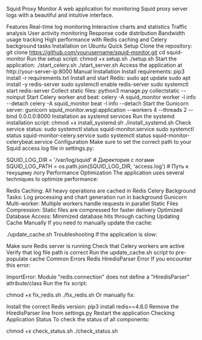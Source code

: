 Squid Proxy Monitor
A web application for monitoring Squid proxy server logs with a beautiful and intuitive interface.

Features
Real-time log monitoring
Interactive charts and statistics
Traffic analysis
User activity monitoring
Response code distribution
Bandwidth usage tracking
High performance with Redis caching and Celery background tasks
Installation on Ubuntu
Quick Setup
Clone the repository:
git clone https://github.com/yourusername/squid-monitor.git
cd squid-monitor
Run the setup script:
chmod +x setup.sh
./setup.sh
Start the application:
./start_celery.sh
./start_server.sh
Access the application at http://your-server-ip:8000
Manual Installation
Install requirements:
pip3 install -r requirements.txt
Install and start Redis:
sudo apt update
sudo apt install -y redis-server
sudo systemctl enable redis-server
sudo systemctl start redis-server
Collect static files:
python3 manage.py collectstatic --noinput
Start Celery worker and beat:
celery -A squid_monitor worker -l info --detach
celery -A squid_monitor beat -l info --detach
Start the Gunicorn server:
gunicorn squid_monitor.wsgi:application --workers 4 --threads 2 --bind 0.0.0.0:8000
Installation as systemd services
Run the systemd installation script:
chmod +x install_systemd.sh
./install_systemd.sh
Check service status:
sudo systemctl status squid-monitor.service
sudo systemctl status squid-monitor-celery.service
sudo systemctl status squid-monitor-celerybeat.service
Configuration
Make sure to set the correct path to your Squid access log file in settings.py:

SQUID_LOG_DIR = '/var/log/squid'  # Директория с логами
SQUID_LOG_PATH = os.path.join(SQUID_LOG_DIR, 'access.log')  # Путь к текущему логу
Performance Optimization
The application uses several techniques to optimize performance:

Redis Caching: All heavy operations are cached in Redis
Celery Background Tasks: Log processing and chart generation run in background
Gunicorn Multi-worker: Multiple workers handle requests in parallel
Static Files Compression: Static files are compressed for faster delivery
Optimized Database Access: Minimized database hits through caching
Updating Cache Manually
If you need to manually update the cache:

./update_cache.sh
Troubleshooting
If the application is slow:

Make sure Redis server is running
Check that Celery workers are active
Verify that log file path is correct
Run the update_cache.sh script to pre-populate cache
Common Errors
Redis HiredisParser Error
If you encounter this error:

ImportError: Module "redis.connection" does not define a "HiredisParser" attribute/class
Run the fix script:

chmod +x fix_redis.sh
./fix_redis.sh
Or manually fix:

Install the correct Redis version: pip3 install redis==4.6.0
Remove the HiredisParser line from settings.py
Restart the application
Checking Application Status
To check the status of all components:

chmod +x check_status.sh
./check_status.sh
